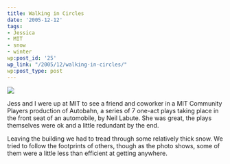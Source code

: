 ```yaml
---
title: Walking in Circles
date: '2005-12-12'
tags:
- Jessica
- MIT
- snow
- winter
wp:post_id: '25'
wp_link: "/2005/12/walking-in-circles/"
wp:post_type: post
---
```


[ ![](http://static.flickr.com/20/73043769_12c3ff795b_m.jpg) ](http://www.flickr.com/photos/atomicworkshop/73043769/)

Jess and I were up at MIT to see a friend and coworker in a MIT Community Players production of Autobahn, a series of 7 one-act plays taking place in the front seat of an automobile, by Neil Labute. She was great, the plays themselves were ok and a little redundant by the end.

Leaving the building we had to tread through some relatively thick snow. We tried to follow the footprints of others, though as the photo shows, some of them were a little less than efficient at getting anywhere.

